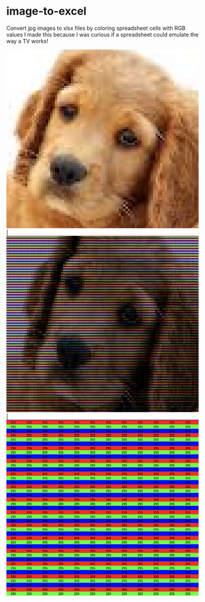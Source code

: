 # image-to-excel
Convert jpg images to xlsx files by coloring spreadsheet cells with RGB values
I made this because I was curious if a spreadsheet could emulate the way a TV works!

![image description](sample0.png) | ![image description](sample1.png) | ![image description](sample2.png)